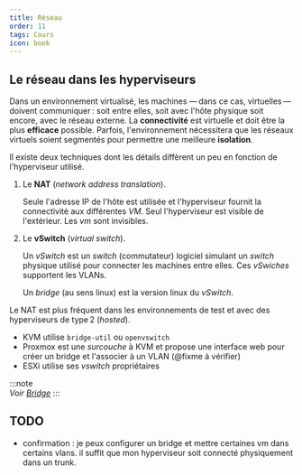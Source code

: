 ```yaml
---
title: Réseau
order: 11
tags: Cours
icon: book
---
```


## Le réseau dans les hyperviseurs

Dans un environnement virtualisé, les machines — dans ce cas, virtuelles — doivent communiquer : soit entre elles, soit avec l'hôte physique soit encore, avec le réseau externe. La **connectivité** est virtuelle et doit être la plus **efficace** possible. Parfois, l'environnement nécessitera que les réseaux virtuels soient segmentés pour permettre une meilleure **isolation**.

Il existe deux techniques dont les détails diffèrent un peu en fonction de l'hyperviseur utilisé. 

1. Le **NAT** (_network address translation_).

    Seule l'adresse IP de l'hôte est utilisée et l'hyperviseur fournit la connectivité aux différentes _VM_. Seul l'hyperviseur est visible de l'extérieur. Les _vm_ sont invisibles. 

2. Le **vSwitch** (_virtual switch_).

    Un _vSwitch_ est un _switch_ (commutateur) logiciel simulant un _switch_ physique utilisé pour connecter les machines entre elles. Ces _vSwiches_ supportent les VLANs. 

    Un _bridge_ (au sens linux) est la version linux du _vSwitch_. 


Le NAT est plus fréquent dans les environnements de test et avec des hyperviseurs de type 2 (_hosted_).

- KVM utilise `bridge-util` ou `openvswitch`
- Proxmox est une _surcouche_ à KVM et propose une interface web pour créer un bridge et l'associer à un VLAN (@fixme à vérifier)
- ESXi utilise ses _vswitch_ propriétaires


:::note  
_Voir [Bridge](/bridge.md)_
:::



## TODO

- confirmation : je peux configurer un bridge et mettre certaines vm dans certains vlans. il suffit que mon hyperviseur soit connecté physiquement dans un trunk. 